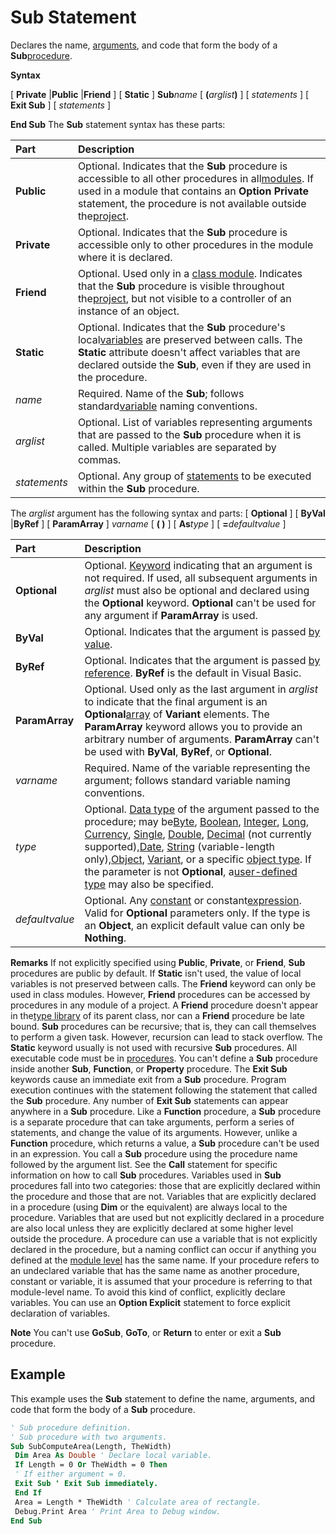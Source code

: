 
# Sub Statement

Declares the name, [arguments](b8bdf64f-5920-1ae9-16d0-b26d09524a30.md), and code that form the body of a  **Sub**[procedure](b8bdf64f-5920-1ae9-16d0-b26d09524a30.md).

 **Syntax**

[ **Private** |**Public** |**Friend** ] [ **Static** ] **Sub**_name_ [ **(**_arglist_**)** ]
[ _statements_ ]
[ **Exit Sub** ]
[ _statements_ ]

 **End Sub**
The  **Sub** statement syntax has these parts:


|**Part**|**Description**|
|:-----|:-----|
|**Public**|Optional. Indicates that the  **Sub** procedure is accessible to all other procedures in all[modules](b8bdf64f-5920-1ae9-16d0-b26d09524a30.md). If used in a module that contains an  **Option Private** statement, the procedure is not available outside the[project](b8bdf64f-5920-1ae9-16d0-b26d09524a30.md).|
|**Private**|Optional. Indicates that the  **Sub** procedure is accessible only to other procedures in the module where it is declared.|
|**Friend**|Optional. Used only in a [class module](b8bdf64f-5920-1ae9-16d0-b26d09524a30.md). Indicates that the  **Sub** procedure is visible throughout the[project](b8bdf64f-5920-1ae9-16d0-b26d09524a30.md), but not visible to a controller of an instance of an object.|
|**Static**|Optional. Indicates that the  **Sub** procedure's local[variables](b8bdf64f-5920-1ae9-16d0-b26d09524a30.md) are preserved between calls. The **Static** attribute doesn't affect variables that are declared outside the **Sub**, even if they are used in the procedure.|
| _name_|Required. Name of the  **Sub**; follows standard[variable](b8bdf64f-5920-1ae9-16d0-b26d09524a30.md) naming conventions.|
| _arglist_|Optional. List of variables representing arguments that are passed to the  **Sub** procedure when it is called. Multiple variables are separated by commas.|
| _statements_|Optional. Any group of [statements](b8bdf64f-5920-1ae9-16d0-b26d09524a30.md) to be executed within the **Sub** procedure.|
The  _arglist_ argument has the following syntax and parts:
[ **Optional** ] [ **ByVal** |**ByRef** ] [ **ParamArray** ] _varname_ [ **( )** ] [ **As**_type_ ] [ **=**_defaultvalue_ ]


|**Part**|**Description**|
|:-----|:-----|
|**Optional**|Optional. [Keyword](b8bdf64f-5920-1ae9-16d0-b26d09524a30.md) indicating that an argument is not required. If used, all subsequent arguments in _arglist_ must also be optional and declared using the **Optional** keyword. **Optional** can't be used for any argument if **ParamArray** is used.|
|**ByVal**|Optional. Indicates that the argument is passed [by value](b8bdf64f-5920-1ae9-16d0-b26d09524a30.md).|
|**ByRef**|Optional. Indicates that the argument is passed [by reference](b8bdf64f-5920-1ae9-16d0-b26d09524a30.md).  **ByRef** is the default in Visual Basic.|
|**ParamArray**|Optional. Used only as the last argument in  _arglist_ to indicate that the final argument is an **Optional**[array](b8bdf64f-5920-1ae9-16d0-b26d09524a30.md) of **Variant** elements. The **ParamArray** keyword allows you to provide an arbitrary number of arguments. **ParamArray** can't be used with **ByVal**, **ByRef**, or **Optional**.|
| _varname_|Required. Name of the variable representing the argument; follows standard variable naming conventions.|
| _type_|Optional. [Data type](b8bdf64f-5920-1ae9-16d0-b26d09524a30.md) of the argument passed to the procedure; may be[Byte](b8bdf64f-5920-1ae9-16d0-b26d09524a30.md), [Boolean](b8bdf64f-5920-1ae9-16d0-b26d09524a30.md), [Integer](b8bdf64f-5920-1ae9-16d0-b26d09524a30.md), [Long](b8bdf64f-5920-1ae9-16d0-b26d09524a30.md), [Currency](b8bdf64f-5920-1ae9-16d0-b26d09524a30.md), [Single](b8bdf64f-5920-1ae9-16d0-b26d09524a30.md), [Double](b8bdf64f-5920-1ae9-16d0-b26d09524a30.md), [Decimal](b8bdf64f-5920-1ae9-16d0-b26d09524a30.md) (not currently supported),[Date](b8bdf64f-5920-1ae9-16d0-b26d09524a30.md), [String](b8bdf64f-5920-1ae9-16d0-b26d09524a30.md) (variable-length only),[Object](b8bdf64f-5920-1ae9-16d0-b26d09524a30.md), [Variant](b8bdf64f-5920-1ae9-16d0-b26d09524a30.md), or a specific [object type](b8bdf64f-5920-1ae9-16d0-b26d09524a30.md). If the parameter is not  **Optional**, a[user-defined type](b8bdf64f-5920-1ae9-16d0-b26d09524a30.md) may also be specified.|
| _defaultvalue_|Optional. Any [constant](b8bdf64f-5920-1ae9-16d0-b26d09524a30.md) or constant[expression](b8bdf64f-5920-1ae9-16d0-b26d09524a30.md). Valid for  **Optional** parameters only. If the type is an **Object**, an explicit default value can only be **Nothing**.|
 **Remarks**
If not explicitly specified using  **Public**, **Private**, or **Friend**, **Sub** procedures are public by default. If **Static** isn't used, the value of local variables is not preserved between calls. The **Friend** keyword can only be used in class modules. However, **Friend** procedures can be accessed by procedures in any module of a project. A **Friend** procedure doesn't appear in the[type library](b8bdf64f-5920-1ae9-16d0-b26d09524a30.md) of its parent class, nor can a **Friend** procedure be late bound.
 **Sub** procedures can be recursive; that is, they can call themselves to perform a given task. However, recursion can lead to stack overflow. The **Static** keyword usually is not used with recursive **Sub** procedures.
All executable code must be in [procedures](b8bdf64f-5920-1ae9-16d0-b26d09524a30.md). You can't define a  **Sub** procedure inside another **Sub**, **Function**, or **Property** procedure.
The  **Exit Sub** keywords cause an immediate exit from a **Sub** procedure. Program execution continues with the statement following the statement that called the **Sub** procedure. Any number of **Exit Sub** statements can appear anywhere in a **Sub** procedure.
Like a  **Function** procedure, a **Sub** procedure is a separate procedure that can take arguments, perform a series of statements, and change the value of its arguments. However, unlike a **Function** procedure, which returns a value, a **Sub** procedure can't be used in an expression.
You call a  **Sub** procedure using the procedure name followed by the argument list. See the **Call** statement for specific information on how to call **Sub** procedures.
Variables used in  **Sub** procedures fall into two categories: those that are explicitly declared within the procedure and those that are not. Variables that are explicitly declared in a procedure (using **Dim** or the equivalent) are always local to the procedure. Variables that are used but not explicitly declared in a procedure are also local unless they are explicitly declared at some higher level outside the procedure.
A procedure can use a variable that is not explicitly declared in the procedure, but a naming conflict can occur if anything you defined at the [module level](b8bdf64f-5920-1ae9-16d0-b26d09524a30.md) has the same name. If your procedure refers to an undeclared variable that has the same name as another procedure, constant or variable, it is assumed that your procedure is referring to that module-level name. To avoid this kind of conflict, explicitly declare variables. You can use an **Option Explicit** statement to force explicit declaration of variables.

 **Note**  You can't use  **GoSub**, **GoTo**, or **Return** to enter or exit a **Sub** procedure.


## Example

This example uses the  **Sub** statement to define the name, arguments, and code that form the body of a **Sub** procedure.


```vb
' Sub procedure definition. 
' Sub procedure with two arguments. 
Sub SubComputeArea(Length, TheWidth) 
 Dim Area As Double ' Declare local variable. 
 If Length = 0 Or TheWidth = 0 Then 
 ' If either argument = 0. 
 Exit Sub ' Exit Sub immediately. 
 End If 
 Area = Length * TheWidth ' Calculate area of rectangle. 
 Debug.Print Area ' Print Area to Debug window. 
End Sub
```

